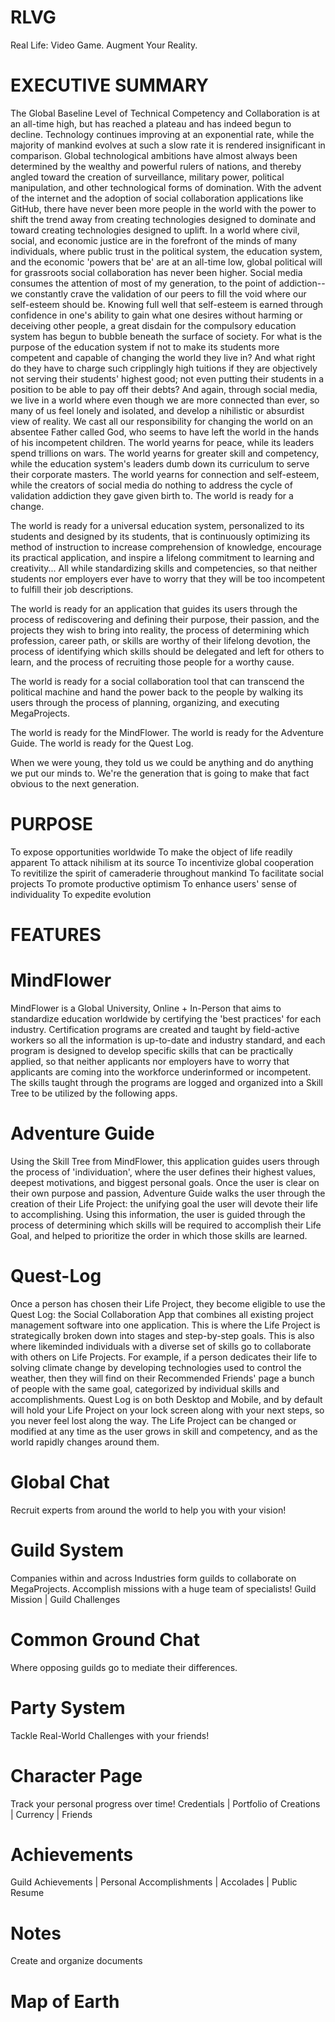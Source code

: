 # RLVG
Real Life: Video Game. Augment Your Reality.

# EXECUTIVE SUMMARY

The Global Baseline Level of Technical Competency and Collaboration is at an all-time high, 
but has reached a plateau and has indeed begun to decline. 
Technology continues improving at an exponential rate, 
while the majority of mankind evolves at such a slow rate it is rendered insignificant in comparison. 
Global technological ambitions have almost always been determined by the wealthy and powerful rulers of nations, 
and thereby angled toward the creation of surveillance, 
military power, 
political manipulation, 
and other technological forms of domination. 
With the advent of the internet and the adoption of social collaboration applications like GitHub, 
there have never been more people in the world with the power to shift the trend away from creating technologies designed to dominate 
and toward creating technologies designed to uplift. 
In a world where civil, 
social, 
and economic justice are in the forefront of the minds of many individuals, 
where public trust in the political system, 
the education system, 
and the economic 'powers that be' are at an all-time low, 
global political will for grassroots social collaboration has never been higher. 
Social media consumes the attention of most of my generation, 
to the point of addiction--
we constantly crave the validation of our peers to fill the void where our self-esteem should be. 
Knowing full well that self-esteem is earned through confidence in one's ability to gain what one desires 
without harming or deceiving other people, 
a great disdain for the compulsory education system has begun to bubble beneath the surface of society. 
For what is the purpose of the education system if not to make its students more competent and capable of changing the world they live in? 
And what right do they have to charge such cripplingly high tuitions if they are objectively not serving their students' highest good; 
not even putting their students in a position to be able to pay off their debts? 
And again, 
through social media, 
we live in a world where even though we are more connected than ever, 
so many of us feel lonely and isolated, 
and develop a nihilistic or absurdist view of reality. 
We cast all our responsibility for changing the world on an absentee Father called God, 
who seems to have left the world in the hands of his incompetent children. 
The world yearns for peace, 
while its leaders spend trillions on wars. 
The world yearns for greater skill and competency, 
while the education system's leaders dumb down its curriculum to serve their corporate masters. 
The world yearns for connection and self-esteem, 
while the creators of social media do nothing to address the cycle of validation addiction they gave given birth to. 
The world is ready for a change.

The world is ready for a universal education system, personalized to its students and designed by its students, that is continuously optimizing its method of instruction to increase comprehension of knowledge, encourage its practical application, and inspire a lifelong commitment to learning and creativity... All while standardizing skills and competencies, so that neither students nor employers ever have to worry that they will be too incompetent to fulfill their job descriptions.

The world is ready for an application that guides its users through the process of rediscovering and defining their purpose, their passion, and the projects they wish to bring into reality, the process of determining which profession, career path, or skills are worthy of their lifelong devotion, the process of identifying which skills should be delegated and left for others to learn, and the process of recruiting those people for a worthy cause.

The world is ready for a social collaboration tool that can transcend the political machine and hand the power back to the people by walking its users through the process of planning, organizing, and executing MegaProjects.

The world is ready for the MindFlower. 
The world is ready for the Adventure Guide.
The world is ready for the Quest Log.

When we were young, they told us we could be anything and do anything we put our minds to. We're the generation that is going to make that fact obvious to the next generation.

# PURPOSE
To expose opportunities worldwide
To make the object of life readily apparent
To attack nihilism at its source
To incentivize global cooperation
To revitilize the spirit of cameraderie throughout mankind
To facilitate social projects
To promote productive optimism
To enhance users' sense of individuality
To expedite evolution

# FEATURES

# MindFlower
MindFlower is a Global University, 
Online + In-Person 
that aims to standardize education worldwide 
by certifying the 'best practices' for each industry. 
Certification programs are created and taught by field-active workers so all the information is up-to-date and industry standard, 
and each program is designed to develop specific skills that can be practically applied, 
so that neither applicants nor employers have to worry that applicants are coming into the workforce underinformed or incompetent. 
The skills taught through the programs are logged and organized into a Skill Tree to be utilized by the following apps.

# Adventure Guide
Using the Skill Tree from MindFlower, 
this application guides users through the process of 'individuation', 
where the user defines their highest values, 
deepest motivations, 
and biggest personal goals. 
Once the user is clear on their own purpose and passion, 
Adventure Guide walks the user through the creation of their Life Project: 
the unifying goal the user will devote their life to accomplishing. 
Using this information, 
the user is guided through the process of determining which skills will be required to accomplish their Life Goal, 
and helped to prioritize the order in which those skills are learned.

# Quest-Log
Once a person has chosen their Life Project, 
they become eligible to use the Quest Log: 
the Social Collaboration App that combines all existing project management software into one application. 
This is where the Life Project is strategically broken down into stages and step-by-step goals. 
This is also where likeminded individuals with a diverse set of skills go to collaborate with others on Life Projects. 
For example, 
if a person dedicates their life to solving climate change by developing technologies used to control the weather, 
then they will find on their Recommended Friends' page a bunch of people with the same goal, 
categorized by individual skills and accomplishments. 
Quest Log is on both Desktop and Mobile, 
and by default will hold your Life Project on your lock screen along with your next steps, 
so you never feel lost along the way. 
The Life Project can be changed or modified at any time as the user grows in skill and competency, 
and as the world rapidly changes around them.

# Global Chat
Recruit experts from around the world to help you with your vision!

# Guild System
Companies within and across Industries form guilds to collaborate on MegaProjects.
Accomplish missions with a huge team of specialists!
Guild Mission | Guild Challenges

# Common Ground Chat
Where opposing guilds go to mediate their differences.

# Party System
Tackle Real-World Challenges with your friends!

# Character Page
Track your personal progress over time!
Credentials | Portfolio of Creations | Currency | Friends

# Achievements
Guild Achievements | Personal Accomplishments | Accolades | Public Resume

# Notes
Create and organize documents

# Map of Earth
